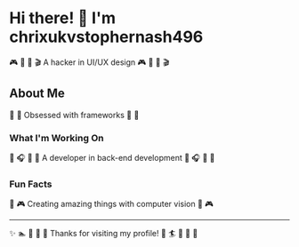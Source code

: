 # Hi there! 👋 I'm chrixukvstophernash496

🎮 🛶 🥁 🎬 A hacker in UI/UX design 🎮 🛶 🥁 🎬

## About Me
🌈 🎽 Obsessed with frameworks 🌈 🎽

### What I'm Working On
🚵 🎧 🏒 🎱 A developer in back-end development 🚵 🎧 🏒 🎱

### Fun Facts
🎨 🎮 Creating amazing things with computer vision 🎨 🎮

---
✨ 🏊 🚣 🎪 🎺 Thanks for visiting my profile! 🏒 🏄 🛶 🏹 🏓

